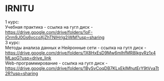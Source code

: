 # IRNITU
1 курс:  
Учебная практика - ссылка на гугл диск - https://drive.google.com/drive/folders/1oF-iOrm9J0Gs6vccoXjZhTNIHrIg2iWM?usp=sharing  
3 курс:  
Методы анализа данных и Нейронные сети - ссылка на гугл диск - https://drive.google.com/drive/folders/1X8HxEsD9Mw6mlhfMR8lkgvRz1x4MLaoG?usp=drive_link  
Web-программирование - ссылка на гугл диск - https://drive.google.com/drive/folders/1BySvCoqDB7KLxEklMhutErY9tVvaTt2R?usp=sharing  
